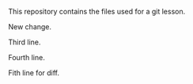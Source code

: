 This repository contains the files used for a git lesson.

New change.

Third line.

Fourth line.

Fith line for diff.

